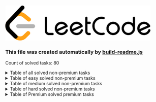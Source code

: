 ![Logo](./leetcode.png)
### This file was created automatically by [build-readme.js](./build-readme.js)
Count of solved tasks: 80

<details>
<summary>Table of all solved non-premium tasks</summary>
<p>

| LeetCode ID | Difficulty  | Name           | Solution       |
|:-----------:|:-----------:|:--------------:|:--------------:|
|3|medium|[Longest Substring Without Repeating Characters](https://leetcode.com/problems/longest-substring-without-repeating-characters/)|[Longest-Substring-Without-Repeating-Characters.js](./leetcode/Longest-Substring-Without-Repeating-Characters.js)|
|5|medium|[Longest Palindromic Substring](https://leetcode.com/problems/longest-palindromic-substring/)|[Longest-Palindromic-Substring.js](./leetcode/Longest-Palindromic-Substring.js)|
|15|medium|[3Sum](https://leetcode.com/problems/3sum/)|[3Sum.js](./leetcode/3Sum.js)|
|16|medium|[ 3Sum Closest](https://leetcode.com/problems/3sum-closest/)|[3Sum-Closest.js](./leetcode/3Sum-Closest.js)|
|19|medium|[Remove Nth Node From End of List](https://leetcode.com/problems/remove-nth-node-from-end-of-list/)|[Remove-Nth-Node-From-End-of-List.js](./leetcode/Remove-Nth-Node-From-End-of-List.js)|
|20|easy|[Valid Parentheses](https://leetcode.com/problems/valid-parentheses/)|[Valid-Parentheses.js](./leetcode/Valid-Parentheses.js)|
|21|easy|[Merge Two Sorted Lists](https://leetcode.com/problems/merge-two-sorted-lists/)|[Merge-Two-Sorted-Lists.js](./leetcode/Merge-Two-Sorted-Lists.js)|
|53|easy|[ Maximum Subarray](https://leetcode.com/problems/maximum-subarray/)|[Maximum-Subarray.js](./leetcode/Maximum-Subarray.js)|
|56|medium|[Merge Intervals](https://leetcode.com/problems/merge-intervals/)|[Merge-Intervals.js](./leetcode/Merge-Intervals.js)|
|62|undefined|[Unique Paths](https://leetcode.com/problems/unique-paths/)|[Unique-Paths.js](./leetcode/Unique-Paths.js)|
|70|easy|[Climbing Stairs](https://leetcode.com/problems/climbing-stairs/)|[Climbing-Stairs.js](./leetcode/Climbing-Stairs.js)|
|83|easy|[Remove Duplicates from Sorted List](https://leetcode.com/problems/remove-duplicates-from-sorted-list/)|[Remove-Duplicates-from-Sorted-List.js](./leetcode/Remove-Duplicates-from-Sorted-List.js)|
|98|medium|[Validate Binary Search Tree](https://leetcode.com/problems/validate-binary-search-tree/)|[Validate-Binary-Search-Tree.js](./leetcode/Validate-Binary-Search-Tree.js)|
|102|medium|[Binary Tree Level Order Traversal](https://leetcode.com/problems/n-ary-tree-preorder-traversal/)|[Binary-Tree-Level-Order-Traversal.js](./leetcode/Binary-Tree-Level-Order-Traversal.js)|
|125|easy|[Valid Palindrome](https://leetcode.com/problems/valid-palindrome/)|[Valid-Palindrome.js](./leetcode/Valid-Palindrome.js)|
|136|easy|[Single Number](https://leetcode.com/problems/single-number/)|[Single-Number.js](./leetcode/Single-Number.js)|
|141|easy|[Linked List Cycle](https://leetcode.com/problems/linked-list-cycle/)|[Linked-List-Cycle.js](./leetcode/Linked-List-Cycle.js)|
|142|medium|[Linked List Cycle II](https://leetcode.com/problems/linked-list-cycle-ii/)|[Linked-List-Cycle-II.js](./leetcode/Linked-List-Cycle-II.js)|
|143|medium|[Reorder List](https://leetcode.com/problems/reorder-list/)|[Reorder-List.js](./leetcode/Reorder-List.js)|
|148|medium|[Sort List](https://leetcode.com/problems/sort-list/)|[Sort-List.js](./leetcode/Sort-List.js)|
|152|medium|[Maximum Product Subarray](https://leetcode.com/problems/maximum-product-subarray/)|[Maximum-Product-Subarray.js](./leetcode/Maximum-Product-Subarray.js)|
|200|undefined|[Number of Islands](https://leetcode.com/problems/number-of-islands/)|[Number-of-Islands.js](./leetcode/Number-of-Islands.js)|
|203|easy|[Remove Linked List Elements](https://leetcode.com/problems/remove-linked-list-elements/)|[Remove-Linked-List-Elements.js](./leetcode/Remove-Linked-List-Elements.js)|
|205|easy|[Isomorphic Strings](https://leetcode.com/problems/isomorphic-strings/)|[Isomorphic-Strings.js](./leetcode/Isomorphic-Strings.js)|
|206|easy|[Reverse Linked List](https://leetcode.com/problems/reverse-linked-list/)|[Reverse-Linked-List.js](./leetcode/Reverse-Linked-List.js)|
|209|medium|[Minimum Size Subarray Sum](https://leetcode.com/problems/minimum-size-subarray-sum/)|[Minimum-Size-Subarray-Sum.js](./leetcode/Minimum-Size-Subarray-Sum.js)|
|217|easy|[Contains Duplicate](https://leetcode.com/problems/contains-duplicate/)|[Contains-Duplicate.js](./leetcode/Contains-Duplicate.js)|
|234|easy|[Palindrome Linked List](https://leetcode.com/problems/palindrome-linked-list/)|[Palindrome-Linked-List.js](./leetcode/Palindrome-Linked-List.js)|
|235|medium|[Lowest Common Ancestor of a Binary Search Tree](https://leetcode.com/problems/lowest-common-ancestor-of-a-binary-search-tree/)|[Lowest-Common-Ancestor-of-a-Binary-Search-Tree.js](./leetcode/Lowest-Common-Ancestor-of-a-Binary-Search-Tree.js)|
|242|easy|[Valid Anagram](https://leetcode.com/problems/valid-anagram/)|[Valid-Anagram.js](./leetcode/Valid-Anagram.js)|
|268|easy|[Missing Number](https://leetcode.com/problems/missing-number/)|[Missing-Number.js](./leetcode/Missing-Number.js)|
|278|easy|[First Bad Point](https://leetcode.com/problems/first-bad-version/)|[First-Bad-Point.js](./leetcode/First-Bad-Point.js)|
|290|easy|[Word Pattern](https://leetcode.com/problems/word-pattern/)|[Word-Pattern.js](./leetcode/Word-Pattern.js)|
|299|undefined|[Bulls and Cows](https://leetcode.com/problems/bulls-and-cows/)|[Bulls-and-Cows.js](./leetcode/Bulls-and-Cows.js)|
|349|easy|[Intersection of Two Arrays](https://leetcode.com/problems/intersection-of-two-arrays/)|[Intersection-of-Two-Arrays.js](./leetcode/Intersection-of-Two-Arrays.js)|
|350|easy|[Intersection of Two Arrays II](https://leetcode.com/problems/intersection-of-two-arrays-ii/)|[Intersection-of-Two-Arrays-II.js](./leetcode/Intersection-of-Two-Arrays-II.js)|
|387|easy|[First Unique Character in a String](https://leetcode.com/problems/first-unique-character-in-a-string/)|[First-Unique-Character-in-a-String.js](./leetcode/First-Unique-Character-in-a-String.js)|
|392|easy|[Is Subsequence](https://leetcode.com/problems/is-subsequence/)|[Is-Subsequence.js](./leetcode/Is-Subsequence.js)|
|394|medium|[Decode String](https://leetcode.com/problems/decode-string/description/)|[Decode-String.js](./leetcode/Decode-String.js)|
|395|medium|[Longest Substring with At Least K Repeating Characters](https://leetcode.com/problems/longest-substring-with-at-least-k-repeating-characters)|[Longest-Substring-with-At-Least-K-Repeating-Characters.js](./leetcode/Longest-Substring-with-At-Least-K-Repeating-Characters.js)|
|409|easy|[Longest Palindrome](https://leetcode.com/problems/longest-palindrome/)|[Longest-Palindrome.js](./leetcode/Longest-Palindrome.js)|
|424|medium|[Longest Repeating Character Replacement](https://leetcode.com/problems/longest-repeating-character-replacement/)|[Longest-Repeating-Character-Replacement.js](./leetcode/Longest-Repeating-Character-Replacement.js)|
|438|undefined|[Find All Anagrams in a String](https://leetcode.com/problems/find-all-anagrams-in-a-string/)|[Find-all-anagrams-in-a-string.js](./leetcode/Find-all-anagrams-in-a-string.js)|
|448|easy|[Find All Numbers Disappeared in an Array](https://leetcode.com/problems/find-all-numbers-disappeared-in-an-array/)|[Find-All-Numbers-Disappeared-in-an-Array.js](./leetcode/Find-All-Numbers-Disappeared-in-an-Array.js)|
|485|easy|[Max Consecutive Ones](https://leetcode.com/problems/max-consecutive-ones/)|[Max-Consecutive-Ones.js](./leetcode/Max-Consecutive-Ones.js)|
|509|easy|[Fibonacci Number](https://leetcode.com/problems/fibonacci-number/)|[Fibonacci-Number.js](./leetcode/Fibonacci-Number.js)|
|560|medium|[Subarray Sum Equals K](https://leetcode.com/problems/subarray-sum-equals-k/)|[Subarray-Sum-Equals-K.js](./leetcode/Subarray-Sum-Equals-K.js)|
|589|easy|[N-ary Tree Preorder Traversal](https://leetcode.com/problems/n-ary-tree-preorder-traversal/)|[N-ary-Tree-Preorder-Traversal.js](./leetcode/N-ary-Tree-Preorder-Traversal.js)|
|590|easy|[N-ary Tree Postorder Traversal](https://leetcode.com/problems/n-ary-tree-preorder-traversal/)|[N-ary-Tree-Postorder-Traversal.js](./leetcode/N-ary-Tree-Postorder-Traversal.js)|
|628|easy|[Maximum Product of Three Numbers](https://leetcode.com/problems/maximum-product-of-three-numbers/)|[Maximum-Product-of-Three-Numbers.js](./leetcode/Maximum-Product-of-Three-Numbers.js)|
|692|undefined|[Top K Frequent Words](https://leetcode.com/problems/top-k-frequent-words/)|[Top-K-Frequent-Words.js](./leetcode/Top-K-Frequent-Words.js)|
|697|easy|[Degree of an Array](https://leetcode.com/problems/degree-of-an-array/)|[Degree-of-an-Array.js](./leetcode/Degree-of-an-Array.js)|
|704|easy|[Binary Search](https://leetcode.com/problems/binary-search/)|[Binary-Search.js](./leetcode/Binary-Search.js)|
|713|medium|[Subarray Product Less Than K](https://leetcode.com/problems/subarray-product-less-than-k/)|[Subarray-Product-Less-Than-K.js](./leetcode/Subarray-Product-Less-Than-K.js)|
|724|easy|[Find Pivot Index](https://leetcode.com/problems/find-pivot-index/)|[Find-Pivot-Index.js](./leetcode/Find-Pivot-Index.js)|
|733|easy|[Backspace String Compare](https://leetcode.com/problems/flood-fill/)|[Flood-fill.js](./leetcode/Flood-fill.js)|
|746|easy|[Min Cost Climbing Stairs](https://leetcode.com/problems/min-cost-climbing-stairs/)|[Min-Cost-Climbing-Stairs.js](./leetcode/Min-Cost-Climbing-Stairs.js)|
|763|medium|[Partition Labels](https://leetcode.com/problems/partition-labels/)|[Partition-Labels.js](./leetcode/Partition-Labels.js)|
|844|easy|[Backspace String Compare](https://leetcode.com/problems/backspace-string-compare/)|[Backspace-String-Compare.js](./leetcode/Backspace-String-Compare.js)|
|852|easy|[Peak Index in a Mountain Array](https://leetcode.com/problems/peak-index-in-a-mountain-array/)|[Peak-Index-in-a-Mountain-Array.js](./leetcode/Peak-Index-in-a-Mountain-Array.js)|
|876|easy|[Middle of the Linked List](https://leetcode.com/problems/middle-of-the-linked-list/)|[Middle-of-the-Linked-List.js](./leetcode/Middle-of-the-Linked-List.js)|
|920|easy|[Meeting Rooms](https://leetcode.com/problems/meeting-rooms/)|[Metting-rooms.js](./leetcode/Metting-rooms.js)|
|977|easy|[Squares of a Sorted Array](https://leetcode.com/problems/squares-of-a-sorted-array/)|[Squares-of-a-Sorted-Array.js](./leetcode/Squares-of-a-Sorted-Array.js)|
|1004|medium|[Max Consecutive Ones III](https://leetcode.com/problems/max-consecutive-ones-iii/)|[Max-Consecutive-Ones-III.js](./leetcode/Max-Consecutive-Ones-III.js)|
|1040|medium|[Moving Stones Until Consecutive II](https://leetcode.com/problems/moving-stones-until-consecutive-ii/)|[Moving-Stones-Until-Consecutive-II.js](./leetcode/Moving-Stones-Until-Consecutive-II.js)|
|1046|easy|[Last Stone Weight](https://leetcode.com/problems/last-stone-weight/)|[Last-Stone-Weight.js](./leetcode/Last-Stone-Weight.js)|
|1052|medium|[Grumpy Bookstore Owner](https://leetcode.com/problems/grumpy-bookstore-owner/)|[Grumpy-Bookstore-Owner.js](./leetcode/Grumpy-Bookstore-Owner.js)|
|1456|medium|[Maximum Number of Vowels in a Substring of Given Length](https://leetcode.com/problems/maximum-number-of-vowels-in-a-substring-of-given-length/)|[Maximum-Number-of-Vowels-in-a-Substring-of-Given-Length.js](./leetcode/Maximum-Number-of-Vowels-in-a-Substring-of-Given-Length.js)|
|1480|easy|[Running Sum of 1d Array](https://leetcode.com/problems/running-sum-of-1d-array/)|[Running-Sum-of-1d-Array.js](./leetcode/Running-Sum-of-1d-Array.js)|
|1658|medium|[Minimum Operations to Reduce X to Zero](https://leetcode.com/problems/minimum-operations-to-reduce-x-to-zero/)|[Minimum-Operations-to-Reduce-X-to-Zero.js](./leetcode/Minimum-Operations-to-Reduce-X-to-Zero.js)|
|1920|easy|[Build Array from Permutation](https://leetcode.com/problems/build-array-from-permutation/)|[Build-Array-from-Permutation.js](./leetcode/Build-Array-from-Permutation.js)|
|1929|easy|[Concatenation of Array](https://leetcode.com/problems/concatenation-of-array/)|[Concatenation-of-Array.js](./leetcode/Concatenation-of-Array.js)|
|1991|easy|[Find the Middle Index in Array](https://leetcode.com/problems/find-the-middle-index-in-array/description/)|[Find-the-Middle-Index-in-Array.js](./leetcode/Find-the-Middle-Index-in-Array.js)|
|2011|easy|[Final Value of Variable After Performing Operations](https://leetcode.com/problems/final-value-of-variable-after-performing-operations/)|[Final-Value-of-Variable-After-Performing-Operations.js](./leetcode/Final-Value-of-Variable-After-Performing-Operations.js)|
|2270|undefined|[Number of Ways to Split Array](https://leetcode.com/problems/number-of-ways-to-split-array/)|[Number-of-Ways-to-Split-Array.js](./leetcode/Number-of-Ways-to-Split-Array.js)|

</p>
</details>
<details>
<summary>Table of easy solved non-premium tasks</summary>
<p>

| LeetCode ID | Difficulty  | Name           | Solution       |
|:-----------:|:-----------:|:--------------:|:--------------:|
|20|easy|[Valid Parentheses](https://leetcode.com/problems/valid-parentheses/)|[Valid-Parentheses.js](./leetcode/Valid-Parentheses.js)|
|21|easy|[Merge Two Sorted Lists](https://leetcode.com/problems/merge-two-sorted-lists/)|[Merge-Two-Sorted-Lists.js](./leetcode/Merge-Two-Sorted-Lists.js)|
|53|easy|[ Maximum Subarray](https://leetcode.com/problems/maximum-subarray/)|[Maximum-Subarray.js](./leetcode/Maximum-Subarray.js)|
|70|easy|[Climbing Stairs](https://leetcode.com/problems/climbing-stairs/)|[Climbing-Stairs.js](./leetcode/Climbing-Stairs.js)|
|83|easy|[Remove Duplicates from Sorted List](https://leetcode.com/problems/remove-duplicates-from-sorted-list/)|[Remove-Duplicates-from-Sorted-List.js](./leetcode/Remove-Duplicates-from-Sorted-List.js)|
|125|easy|[Valid Palindrome](https://leetcode.com/problems/valid-palindrome/)|[Valid-Palindrome.js](./leetcode/Valid-Palindrome.js)|
|136|easy|[Single Number](https://leetcode.com/problems/single-number/)|[Single-Number.js](./leetcode/Single-Number.js)|
|141|easy|[Linked List Cycle](https://leetcode.com/problems/linked-list-cycle/)|[Linked-List-Cycle.js](./leetcode/Linked-List-Cycle.js)|
|203|easy|[Remove Linked List Elements](https://leetcode.com/problems/remove-linked-list-elements/)|[Remove-Linked-List-Elements.js](./leetcode/Remove-Linked-List-Elements.js)|
|205|easy|[Isomorphic Strings](https://leetcode.com/problems/isomorphic-strings/)|[Isomorphic-Strings.js](./leetcode/Isomorphic-Strings.js)|
|206|easy|[Reverse Linked List](https://leetcode.com/problems/reverse-linked-list/)|[Reverse-Linked-List.js](./leetcode/Reverse-Linked-List.js)|
|217|easy|[Contains Duplicate](https://leetcode.com/problems/contains-duplicate/)|[Contains-Duplicate.js](./leetcode/Contains-Duplicate.js)|
|234|easy|[Palindrome Linked List](https://leetcode.com/problems/palindrome-linked-list/)|[Palindrome-Linked-List.js](./leetcode/Palindrome-Linked-List.js)|
|242|easy|[Valid Anagram](https://leetcode.com/problems/valid-anagram/)|[Valid-Anagram.js](./leetcode/Valid-Anagram.js)|
|268|easy|[Missing Number](https://leetcode.com/problems/missing-number/)|[Missing-Number.js](./leetcode/Missing-Number.js)|
|278|easy|[First Bad Point](https://leetcode.com/problems/first-bad-version/)|[First-Bad-Point.js](./leetcode/First-Bad-Point.js)|
|290|easy|[Word Pattern](https://leetcode.com/problems/word-pattern/)|[Word-Pattern.js](./leetcode/Word-Pattern.js)|
|349|easy|[Intersection of Two Arrays](https://leetcode.com/problems/intersection-of-two-arrays/)|[Intersection-of-Two-Arrays.js](./leetcode/Intersection-of-Two-Arrays.js)|
|350|easy|[Intersection of Two Arrays II](https://leetcode.com/problems/intersection-of-two-arrays-ii/)|[Intersection-of-Two-Arrays-II.js](./leetcode/Intersection-of-Two-Arrays-II.js)|
|387|easy|[First Unique Character in a String](https://leetcode.com/problems/first-unique-character-in-a-string/)|[First-Unique-Character-in-a-String.js](./leetcode/First-Unique-Character-in-a-String.js)|
|392|easy|[Is Subsequence](https://leetcode.com/problems/is-subsequence/)|[Is-Subsequence.js](./leetcode/Is-Subsequence.js)|
|409|easy|[Longest Palindrome](https://leetcode.com/problems/longest-palindrome/)|[Longest-Palindrome.js](./leetcode/Longest-Palindrome.js)|
|448|easy|[Find All Numbers Disappeared in an Array](https://leetcode.com/problems/find-all-numbers-disappeared-in-an-array/)|[Find-All-Numbers-Disappeared-in-an-Array.js](./leetcode/Find-All-Numbers-Disappeared-in-an-Array.js)|
|485|easy|[Max Consecutive Ones](https://leetcode.com/problems/max-consecutive-ones/)|[Max-Consecutive-Ones.js](./leetcode/Max-Consecutive-Ones.js)|
|509|easy|[Fibonacci Number](https://leetcode.com/problems/fibonacci-number/)|[Fibonacci-Number.js](./leetcode/Fibonacci-Number.js)|
|589|easy|[N-ary Tree Preorder Traversal](https://leetcode.com/problems/n-ary-tree-preorder-traversal/)|[N-ary-Tree-Preorder-Traversal.js](./leetcode/N-ary-Tree-Preorder-Traversal.js)|
|590|easy|[N-ary Tree Postorder Traversal](https://leetcode.com/problems/n-ary-tree-preorder-traversal/)|[N-ary-Tree-Postorder-Traversal.js](./leetcode/N-ary-Tree-Postorder-Traversal.js)|
|628|easy|[Maximum Product of Three Numbers](https://leetcode.com/problems/maximum-product-of-three-numbers/)|[Maximum-Product-of-Three-Numbers.js](./leetcode/Maximum-Product-of-Three-Numbers.js)|
|697|easy|[Degree of an Array](https://leetcode.com/problems/degree-of-an-array/)|[Degree-of-an-Array.js](./leetcode/Degree-of-an-Array.js)|
|704|easy|[Binary Search](https://leetcode.com/problems/binary-search/)|[Binary-Search.js](./leetcode/Binary-Search.js)|
|724|easy|[Find Pivot Index](https://leetcode.com/problems/find-pivot-index/)|[Find-Pivot-Index.js](./leetcode/Find-Pivot-Index.js)|
|733|easy|[Backspace String Compare](https://leetcode.com/problems/flood-fill/)|[Flood-fill.js](./leetcode/Flood-fill.js)|
|746|easy|[Min Cost Climbing Stairs](https://leetcode.com/problems/min-cost-climbing-stairs/)|[Min-Cost-Climbing-Stairs.js](./leetcode/Min-Cost-Climbing-Stairs.js)|
|844|easy|[Backspace String Compare](https://leetcode.com/problems/backspace-string-compare/)|[Backspace-String-Compare.js](./leetcode/Backspace-String-Compare.js)|
|852|easy|[Peak Index in a Mountain Array](https://leetcode.com/problems/peak-index-in-a-mountain-array/)|[Peak-Index-in-a-Mountain-Array.js](./leetcode/Peak-Index-in-a-Mountain-Array.js)|
|876|easy|[Middle of the Linked List](https://leetcode.com/problems/middle-of-the-linked-list/)|[Middle-of-the-Linked-List.js](./leetcode/Middle-of-the-Linked-List.js)|
|920|easy|[Meeting Rooms](https://leetcode.com/problems/meeting-rooms/)|[Metting-rooms.js](./leetcode/Metting-rooms.js)|
|977|easy|[Squares of a Sorted Array](https://leetcode.com/problems/squares-of-a-sorted-array/)|[Squares-of-a-Sorted-Array.js](./leetcode/Squares-of-a-Sorted-Array.js)|
|1046|easy|[Last Stone Weight](https://leetcode.com/problems/last-stone-weight/)|[Last-Stone-Weight.js](./leetcode/Last-Stone-Weight.js)|
|1480|easy|[Running Sum of 1d Array](https://leetcode.com/problems/running-sum-of-1d-array/)|[Running-Sum-of-1d-Array.js](./leetcode/Running-Sum-of-1d-Array.js)|
|1920|easy|[Build Array from Permutation](https://leetcode.com/problems/build-array-from-permutation/)|[Build-Array-from-Permutation.js](./leetcode/Build-Array-from-Permutation.js)|
|1929|easy|[Concatenation of Array](https://leetcode.com/problems/concatenation-of-array/)|[Concatenation-of-Array.js](./leetcode/Concatenation-of-Array.js)|
|1991|easy|[Find the Middle Index in Array](https://leetcode.com/problems/find-the-middle-index-in-array/description/)|[Find-the-Middle-Index-in-Array.js](./leetcode/Find-the-Middle-Index-in-Array.js)|
|2011|easy|[Final Value of Variable After Performing Operations](https://leetcode.com/problems/final-value-of-variable-after-performing-operations/)|[Final-Value-of-Variable-After-Performing-Operations.js](./leetcode/Final-Value-of-Variable-After-Performing-Operations.js)|

</p>
</details>
<details>
<summary>Table of medium solved non-premium tasks</summary>
<p>

| LeetCode ID | Difficulty  | Name           | Solution       |
|:-----------:|:-----------:|:--------------:|:--------------:|
|3|medium|[Longest Substring Without Repeating Characters](https://leetcode.com/problems/longest-substring-without-repeating-characters/)|[Longest-Substring-Without-Repeating-Characters.js](./leetcode/Longest-Substring-Without-Repeating-Characters.js)|
|5|medium|[Longest Palindromic Substring](https://leetcode.com/problems/longest-palindromic-substring/)|[Longest-Palindromic-Substring.js](./leetcode/Longest-Palindromic-Substring.js)|
|15|medium|[3Sum](https://leetcode.com/problems/3sum/)|[3Sum.js](./leetcode/3Sum.js)|
|16|medium|[ 3Sum Closest](https://leetcode.com/problems/3sum-closest/)|[3Sum-Closest.js](./leetcode/3Sum-Closest.js)|
|19|medium|[Remove Nth Node From End of List](https://leetcode.com/problems/remove-nth-node-from-end-of-list/)|[Remove-Nth-Node-From-End-of-List.js](./leetcode/Remove-Nth-Node-From-End-of-List.js)|
|56|medium|[Merge Intervals](https://leetcode.com/problems/merge-intervals/)|[Merge-Intervals.js](./leetcode/Merge-Intervals.js)|
|98|medium|[Validate Binary Search Tree](https://leetcode.com/problems/validate-binary-search-tree/)|[Validate-Binary-Search-Tree.js](./leetcode/Validate-Binary-Search-Tree.js)|
|102|medium|[Binary Tree Level Order Traversal](https://leetcode.com/problems/n-ary-tree-preorder-traversal/)|[Binary-Tree-Level-Order-Traversal.js](./leetcode/Binary-Tree-Level-Order-Traversal.js)|
|142|medium|[Linked List Cycle II](https://leetcode.com/problems/linked-list-cycle-ii/)|[Linked-List-Cycle-II.js](./leetcode/Linked-List-Cycle-II.js)|
|143|medium|[Reorder List](https://leetcode.com/problems/reorder-list/)|[Reorder-List.js](./leetcode/Reorder-List.js)|
|148|medium|[Sort List](https://leetcode.com/problems/sort-list/)|[Sort-List.js](./leetcode/Sort-List.js)|
|152|medium|[Maximum Product Subarray](https://leetcode.com/problems/maximum-product-subarray/)|[Maximum-Product-Subarray.js](./leetcode/Maximum-Product-Subarray.js)|
|209|medium|[Minimum Size Subarray Sum](https://leetcode.com/problems/minimum-size-subarray-sum/)|[Minimum-Size-Subarray-Sum.js](./leetcode/Minimum-Size-Subarray-Sum.js)|
|235|medium|[Lowest Common Ancestor of a Binary Search Tree](https://leetcode.com/problems/lowest-common-ancestor-of-a-binary-search-tree/)|[Lowest-Common-Ancestor-of-a-Binary-Search-Tree.js](./leetcode/Lowest-Common-Ancestor-of-a-Binary-Search-Tree.js)|
|394|medium|[Decode String](https://leetcode.com/problems/decode-string/description/)|[Decode-String.js](./leetcode/Decode-String.js)|
|395|medium|[Longest Substring with At Least K Repeating Characters](https://leetcode.com/problems/longest-substring-with-at-least-k-repeating-characters)|[Longest-Substring-with-At-Least-K-Repeating-Characters.js](./leetcode/Longest-Substring-with-At-Least-K-Repeating-Characters.js)|
|424|medium|[Longest Repeating Character Replacement](https://leetcode.com/problems/longest-repeating-character-replacement/)|[Longest-Repeating-Character-Replacement.js](./leetcode/Longest-Repeating-Character-Replacement.js)|
|560|medium|[Subarray Sum Equals K](https://leetcode.com/problems/subarray-sum-equals-k/)|[Subarray-Sum-Equals-K.js](./leetcode/Subarray-Sum-Equals-K.js)|
|713|medium|[Subarray Product Less Than K](https://leetcode.com/problems/subarray-product-less-than-k/)|[Subarray-Product-Less-Than-K.js](./leetcode/Subarray-Product-Less-Than-K.js)|
|763|medium|[Partition Labels](https://leetcode.com/problems/partition-labels/)|[Partition-Labels.js](./leetcode/Partition-Labels.js)|
|1004|medium|[Max Consecutive Ones III](https://leetcode.com/problems/max-consecutive-ones-iii/)|[Max-Consecutive-Ones-III.js](./leetcode/Max-Consecutive-Ones-III.js)|
|1040|medium|[Moving Stones Until Consecutive II](https://leetcode.com/problems/moving-stones-until-consecutive-ii/)|[Moving-Stones-Until-Consecutive-II.js](./leetcode/Moving-Stones-Until-Consecutive-II.js)|
|1052|medium|[Grumpy Bookstore Owner](https://leetcode.com/problems/grumpy-bookstore-owner/)|[Grumpy-Bookstore-Owner.js](./leetcode/Grumpy-Bookstore-Owner.js)|
|1456|medium|[Maximum Number of Vowels in a Substring of Given Length](https://leetcode.com/problems/maximum-number-of-vowels-in-a-substring-of-given-length/)|[Maximum-Number-of-Vowels-in-a-Substring-of-Given-Length.js](./leetcode/Maximum-Number-of-Vowels-in-a-Substring-of-Given-Length.js)|
|1658|medium|[Minimum Operations to Reduce X to Zero](https://leetcode.com/problems/minimum-operations-to-reduce-x-to-zero/)|[Minimum-Operations-to-Reduce-X-to-Zero.js](./leetcode/Minimum-Operations-to-Reduce-X-to-Zero.js)|

</p>
</details>
<details>
<summary>Table of hard solved non-premium tasks</summary>
<p>

| LeetCode ID | Difficulty  | Name           | Solution       |
|:-----------:|:-----------:|:--------------:|:--------------:|

</p>
</details>
<details>
<summary>Table of Premium solved premium tasks</summary>
<p>

| LeetCode ID | Difficulty  | Name           | Solution       |
|:-----------:|:-----------:|:--------------:|:--------------:|
|386|medium|[Longest Substring with At Most K Distinct Characters](https://leetcode.com/problems/longest-substring-with-at-most-k-distinct-characters/)|[Longest-Substring-with-At-Most-K-Distinct-Characters.js](./leetcode/Longest-Substring-with-At-Most-K-Distinct-Characters.js)|
|918|medium|[3Sum Smaller](https://leetcode.com/problems/3sum-smaller/)|[3Sum-Smaller.js](./leetcode/3Sum-Smaller.js)|
|928|medium|[Longest Substring with At Most Two Distinct Characters](https://leetcode.com/problems/longest-substring-with-at-most-two-distinct-characters/)|[Longest-Substring-with-At-Most-Two-Distinct-Characters.js](./leetcode/Longest-Substring-with-At-Most-Two-Distinct-Characters.js)|
|1016|medium|[Minimum Swaps To Make Sequences Increasing](https://leetcode.com/problems/minimum-swaps-to-group-all-1s-together/)|[Minimum-Swaps-required-to-group-all-1s-together.js](./leetcode/Minimum-Swaps-required-to-group-all-1s-together.js)|
|1100|medium|[Find K Length Substrings With No Repeated Characters](https://leetcode.com/problems/find-k-length-substrings-with-no-repeated-characters/)|[Find-K-Length-Substrings-With-No-Repeated-Characters.js](./leetcode/Find-K-Length-Substrings-With-No-Repeated-Characters.js)|
</p>

</details>
